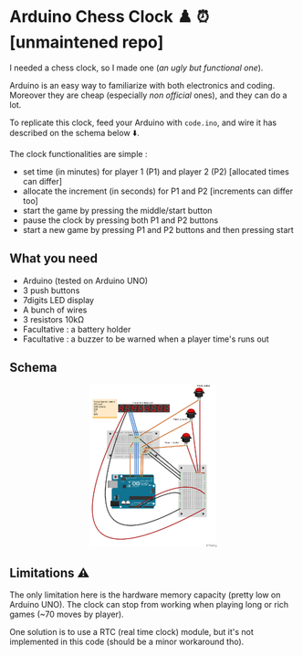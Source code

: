 # Arduino Chess Clock ♟️ ⏰ [unmaintened repo]

I needed a chess clock, so I made one (_an ugly but functional one_).

Arduino is an easy way to familiarize with both electronics and coding.
Moreover they are cheap (especially _non official_ ones), and they can do a lot.

To replicate this clock, feed your Arduino with `code.ino`, and wire it has described on the schema below ⬇️.

The clock functionalities are simple :

* set time (in minutes) for player 1 (P1) and player 2 (P2) [allocated times can differ]
* allocate the increment (in seconds) for P1 and P2 [increments can differ too]
* start the game by pressing the middle/start button
* pause the clock by pressing both P1 and P2 buttons
* start a new game by pressing P1 and P2 buttons and then pressing start

## What you need

* Arduino (tested on Arduino UNO)
* 3 push buttons
* 7digits LED display
* A bunch of wires
* 3 resistors 10kΩ
* Facultative : a battery holder
* Facultative : a buzzer to be warned when a player time's runs out

## Schema

<p align="center">
<img src="https://raw.githubusercontent.com/dougy147/arduino_chess_clock/master/schema/schema.jpg" width="44%" />
</p>

## Limitations ⚠️

The only limitation here is the hardware memory capacity (pretty low on Arduino UNO). The clock can stop from working when playing long or rich games (~70 moves by player).

One solution is to use a RTC (real time clock) module, but it's not implemented in this code (should be a minor workaround tho).
